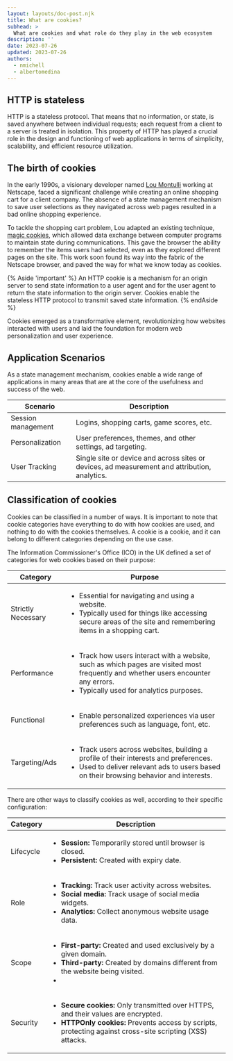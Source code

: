 ```yaml
---
layout: layouts/doc-post.njk
title: What are cookies?
subhead: >
  What are cookies and what role do they play in the web ecosystem
description: ''
date: 2023-07-26
updated: 2023-07-26
authors:
  - nmichell
  - albertomedina
---
```


## HTTP is stateless 

HTTP is a stateless protocol. That means that no information, or state, is saved anywhere between individual requests; each request from a client to a server is treated in isolation. This property of HTTP has played a crucial role in the design and functioning of web applications in terms of simplicity, scalability, and efficient resource utilization.

## The birth of cookies

In the early 1990s, a visionary developer named [Lou Montulli](https://en.wikipedia.org/wiki/Lou_Montulli) working at Netscape, faced a significant challenge while creating an online shopping cart for a client company. The absence of a state management mechanism to save user selections as they navigated across web pages resulted in a bad online shopping experience.

To tackle the shopping cart problem, Lou adapted an existing technique, [magic cookies](https://en.wikipedia.org/wiki/Magic_cookie), which allowed data exchange between computer programs to maintain state during communications. This gave the browser the ability to remember the items users had selected, even as they explored different pages on the site. This work soon found its way into the fabric of the Netscape browser, and paved the way for what we know today as cookies.

{% Aside 'important' %}
An HTTP cookie is a mechanism for an origin server to send state information to a user agent and for the user agent to return the state information to the origin server. Cookies enable the stateless HTTP protocol to transmit saved state information.
{% endAside %}

Cookies emerged as a transformative element, revolutionizing how websites interacted with users and laid the foundation for modern web personalization and user experience.

## Application Scenarios

As a state management mechanism, cookies enable a wide range of applications in many areas that are at the core of the usefulness and success of the web.

<table class="with-borders with-heading-tint">
  <thead>
    <tr>
      <th>Scenario</th>
      <th>Description</th>
    </tr>
  </thead>
  <tr>
    <td>Session management</td>
    <td>Logins, shopping carts, game scores, etc.</td>
  </tr>
  <tr>
    <td>Personalization</td>
    <td>User preferences, themes, and other settings, ad targeting.</td>
  </tr>
  <tr>
    <td>User Tracking</td>
    <td>Single site or device and across sites or devices, ad measurement and attribution, analytics.</td>
  </tr>
</table>

## Classification of cookies

Cookies can be classified in a number of ways. It is important to note that cookie categories have everything to do with how cookies are used, and nothing to do with the cookies themselves. A cookie is a cookie, and it can belong to different categories depending on the use case.

The Information Commissioner's Office (ICO) in the UK defined a set of categories for web cookies based on their purpose:

<table class="with-borders with-heading-tint">
  <thead>
    <tr>
      <th>Category</th>
      <th>Purpose</th>
    </tr>
  </thead>
  <tr>
    <td>Strictly Necessary</td>
    <td>
      <ul>
        <li>Essential for navigating and using a website.</li>
        <li>Typically used for things like accessing secure areas of the site and remembering items in a shopping cart.</li>
      </ul>
    </td>
  </tr>
  <tr>
    <td>Performance</td>
    <td>
      <ul>
        <li>Track how users interact with a website, such as which pages are visited most frequently and whether users encounter any errors.</li>
        <li>Typically used for analytics purposes.</li>
      <ul>
    </td>
  </tr>
  <tr>
    <td>Functional</td>
    <td>
      <ul>
        <li>Enable personalized experiences via user preferences such as language, font, etc.</li>
      </ul>
    </td>
  </tr>
  <tr>
    <td>Targeting/Ads</td>
    <td>
      <ul>
        <li>Track users across websites, building a profile of their interests and preferences.</li>
        <li>Used to deliver relevant ads to users based on their browsing behavior and interests.</li>
      </ul>
    </td>
  </tr>
</table>

There are other ways to classify cookies as well, according to their specific configuration:

<table class="with-borders with-heading-tint">
  <thead>
    <tr>
      <th>Category</th>
      <th>Description</th>
    </tr>
  </thead>
  <tr>
    <td>Lifecycle</td>
    <td>
      <ul>
        <li><b>Session:</b> Temporarily stored until browser is closed.</li>
        <li><b>Persistent:</b> Created with expiry date.</li>
      </ul>
    </td>
  </tr>
  <tr>
    <td>Role</td>
    <td>
      <ul>
          <li><b>Tracking:</b> Track user activity across websites. </li>
          <li><b>Social media:</b> Track usage of social media widgets.</li>
          <li><b>Analytics:</b> Collect anonymous website usage data.</li>
      </ul>
    </td>
  </tr>
  <tr>
    <td>Scope</td>
    <td>
      <ul>
          <li><b>First-party:</b> Created and used exclusively by a given domain.</li>
          <li><b>Third-party: </b> Created by domains different from the website being visited.</li>
          <li><b></b></li>
      </ul>    
    </td>
  </tr>
  <tr>
    <td>Security</td>
    <td>
      <ul>
          <li><b>Secure cookies:</b> Only transmitted over HTTPS, and their values are encrypted.</li>
          <li><b>HTTPOnly cookies:</b> Prevents access by scripts, protecting against cross-site scripting (XSS) attacks.</li>
      </ul>    
    </td>
  </tr>
</table>
